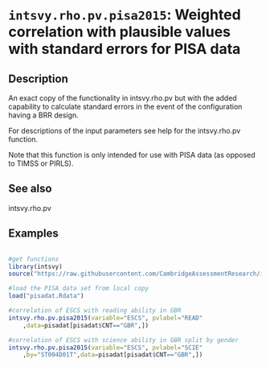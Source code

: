 # `intsvy.rho.pv.pisa2015`: Weighted correlation with plausible values with standard errors for PISA data

## Description

An exact copy of the functionality in intsvy.rho.pv but with the added capability to calculate standard errors
in the event of the configuration having a BRR design.

For descriptions of the input parameters see help for the intsvy.rho.pv function.

Note that this function is only intended for use with PISA data (as opposed to TIMSS or PIRLS).

## See also

intsvy.rho.pv

## Examples

```r 

#get functions
library(intsvy)
source("https://raw.githubusercontent.com/CambridgeAssessmentResearch/intsvyExtras/master/functions/intsvy.rho.pv.pisa2015.R")

#load the PISA data set from local copy
load("pisadat.Rdata")

#correlation of ESCS with reading ability in GBR
intsvy.rho.pv.pisa2015(variable="ESCS", pvlabel="READ"
	,data=pisadat[pisadat$CNT=="GBR",])

#correlation of ESCS with science ability in GBR split by gender
intsvy.rho.pv.pisa2015(variable="ESCS", pvlabel="SCIE"
	,by="ST004D01T",data=pisadat[pisadat$CNT=="GBR",])

``` 
